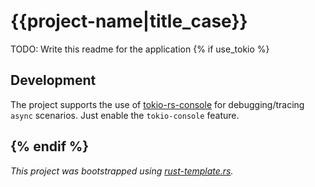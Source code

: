 # {{project-name|title_case}}

TODO: Write this readme for the application
{% if use_tokio %}
## Development

The project supports the use of [tokio-rs-console] for debugging/tracing `async` scenarios. Just 
enable the `tokio-console` feature.

[tokio-rs-console]: https://github.com/tokio-rs/console
{% endif %}
---
*This project was bootstrapped using [rust-template.rs].*

[rust-template.rs]:https://github.com/taurr/rust-template-rs
